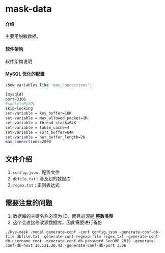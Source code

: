 # mask-data

#### 介绍

主要用脱敏数据。

#### 软件架构

软件架构说明

#### MySQL 优化的配置

```sql
show variables like 'max_connections';
```

```bash
[mysqld]
port=3306
#socket=MySQL
skip-locking
set-variable = key_buffer=16K
set-variable = max_allowed_packet=1M
set-variable = thread_stack=64K
set-variable = table_cache=4
set-variable = sort_buffer=64K
set-variable = net_buffer_length=2K
max_connections=2000
```

## 文件介绍

1. `config.json` : 配置文件
2. `dbfile.txt` : 涉及到的数据库
3. `regex.txt` : 正则表达式

## 需要注意的问题

1. 数据库的主键名称必须为 ID，而且必须是 **整数类型**
2. 这个会直接修改源数据库，因此需要进行备份


```
./kye-mask -model generate-conf -conf config.json -generate-conf-db-file dbfile.txt -generate-conf-regexp-file regex.txt -generate-conf-db-username root -generate-conf-db-password SecOMP_2019 -generate-conf-db-host 10.121.20.42 -generate-conf-db-port 3306
```
